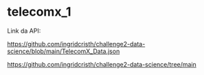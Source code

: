 # telecomx_1


Link da API:

https://github.com/ingridcristh/challenge2-data-science/blob/main/TelecomX_Data.json

https://github.com/ingridcristh/challenge2-data-science/tree/main
